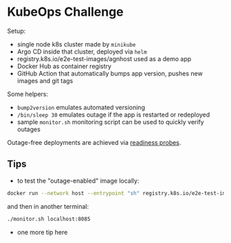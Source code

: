 # KubeOps Challenge

Setup:
- single node k8s cluster made by `minikube`
- Argo CD inside that cluster, deployed via `helm`
- registry.k8s.io/e2e-test-images/agnhost used as a demo app
- Docker Hub as container registry
- GitHub Action that automatically bumps app version, pushes new images and git tags

Some helpers:
- `bump2version` emulates automated versioning
- `/bin/sleep 30` emulates outage if the app is restarted or redeployed
- sample `monitor.sh` monitoring script can be used to quickly verify outages

Outage-free deployments are achieved via [readiness probes](https://kubernetes.io/docs/tasks/configure-pod-container/configure-liveness-readiness-startup-probes/#define-readiness-probes).

## Tips

- to test the "outage-enabled" image locally:
```bash
docker run --network host --entrypoint "sh" registry.k8s.io/e2e-test-images/agnhost:2.39 -c 'sleep 5 && ./agnhost netexec --http-port=8085'
```

and then in another terminal:
```bash
./monitor.sh localhost:8085
```
- one more tip here
